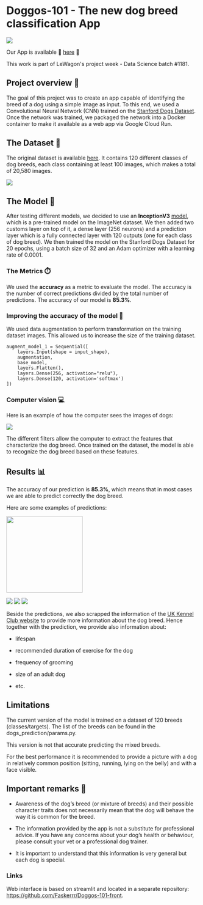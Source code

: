 # Doggos-101 - The new dog breed classification App

![](https://media0.giphy.com/media/ONip6r6SCtpZu/giphy.gif?cid=ecf05e471rmr22enswpoz3le07gztqqjpvzll4nii44o6y6p&rid=giphy.gif&ct=s)

Our App is available 🐶 [here](https://doggos-101.streamlit.app/) 🐶

This work is part of LeWagon's project week - Data Science batch #1181.

## Project overview 🚀

The goal of this project was to create an app capable of identifying the breed of a dog using a simple image as input.
To this end, we used a Convolutional Neural Network (CNN) trained on the [Stanford Dogs Dataset](http://vision.stanford.edu/aditya86/ImageNetDogs/).
Once the network was trained, we packaged the network into a Docker container to make it available as a web app via Google Cloud Run.

## The Dataset 🐶

The original dataset is available [here](http://vision.stanford.edu/aditya86/ImageNetDogs/). It contains 120 different classes of dog breeds, each class containing at least 100 images, which makes a total of 20,580 images.

![](docs/kaggle_datasets.png)


## The Model 🧠

After testing different models, we decided to use an **InceptionV3** [model](https://www.tensorflow.org/api_docs/python/tf/keras/applications/inception_v3/InceptionV3), which is a pre-trained model on the ImageNet dataset. We then added two customs layer on top of it, a dense layer (256 neurons) and a prediction layer which is a fully connected layer with 120 outputs (one for each class of dog breed). We then trained the model on the Stanford Dogs Dataset for 20 epochs, using a batch size of 32 and an Adam optimizer with a learning rate of 0.0001.

### The Metrics ⏱️

We used the **accuracy** as a metric to evaluate the model. The accuracy is the number of correct predictions divided by the total number of predictions. The accuracy of our model is **85.3%**.

### Improving the accuracy of the model 💪

We used data augmentation to perform transformation on the training dataset images. This allowed us to increase the size of the training dataset.

```
augment_model_1 = Sequential([
    layers.Input(shape = input_shape),
    augmentation,
    base_model,
    layers.Flatten(),
    layers.Dense(256, activation="relu"),
    layers.Dense(120, activation='softmax')
])
```


### Computer vision 💻

Here is an example of how the computer sees the images of dogs:

![](docs/activation_img2.png)

The different filters allow the computer to extract the features that characterize the dog breed. Once trained on the dataset, the model is able to recognize the dog breed based on these features.

## Results 📊

The accuracy of our prediction is **85.3%**, which means that in most cases we are able to predict correctly the dog breed.

Here are some examples of predictions:

<img src=docs/Labrador.png  width="200">

![](docs/Labrador.png)    ![](docs/Papillon.png)    ![](docs/Pug.png)

Beside the predictions, we also scrapped the information of the [UK Kennel Club website](https://www.thekennelclub.org.uk/) to provide more information about the dog breed.
Hence together with the prediction, we provide also information about:

- lifespan

- recommended duration of exercise for the dog

- frequency of grooming

- size of an adult dog

- etc.

## Limitations

The current version of the model is trained on a dataset of 120 breeds (classes/targets). The list of the breeds can be found in the dogs_prediction/params.py.

This version is not that accurate predicting the mixed breeds.

For the best performance it is recommended to provide a picture with a dog in relatively common position (sitting, running, lying on the belly) and with a face visible. 

## Important remarks 🚨

- Awareness of the dog’s breed (or mixture of breeds) and their possible character traits does not necessarily mean that the dog will behave the way it is common for the breed.

- The information provided by the app is not a substitute for professional advice. If you have any concerns about your dog’s health or behaviour, please consult your vet or a professional dog trainer.

- It is important to understand that this information is very general but each dog is special.

### Links

Web interface is based on streamlit and located in a separate repository: https://github.com/Faskerrr/Doggos-101-front.
